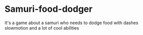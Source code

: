 # Samuri-food-dodger
It's a game about a samuri who needs to dodge food with dashes slowmotion and a lot of cool abilities 
